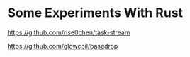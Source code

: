 Some Experiments With Rust
==========================

https://github.com/rise0chen/task-stream

https://github.com/glowcoil/basedrop
